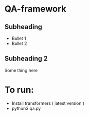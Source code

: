 # QA-framework
## Subheading 
- Bullet 1
- Bullet 2
## Subheading 2
Some thing here
# To run: 
- Install transformers ( latest version )
- python3 qa.py
